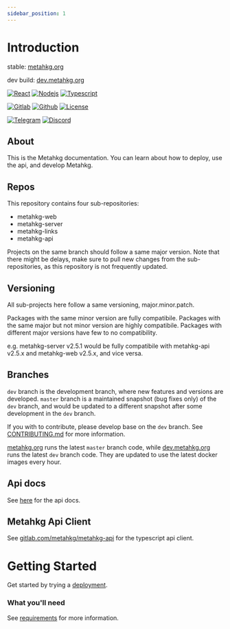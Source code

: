 ```yaml
---
sidebar_position: 1
---
```

# Introduction

stable: [metahkg.org](https://metahkg.org)

dev build: [dev.metahkg.org](https://dev.metahkg.org)

[![React](https://badges.aleen42.com/src/react.svg)](http://reactjs.org/)
[![Nodejs](https://badges.aleen42.com/src/node.svg)](https://nodejs.org)
[![Typescript](https://badges.aleen42.com/src/typescript.svg)](https://www.typescriptlang.org/)

[![Gitlab](https://badges.aleen42.com/src/gitlab.svg)](https://gitlab.com/metahkg/metahkg)
[![Github](https://badges.aleen42.com/src/github.svg)](https://github.com/metahkg/metahkg)
[![License](https://img.shields.io/gitlab/license/metahkg/metahkg)](https://gitlab.com/metahkg/metahkg/-/tree/master/LICENSE.md)

[![Telegram](https://patrolavia.github.io/telegram-badge/chat.svg)](https://t.me/+WbB7PyRovUY1ZDFl)
[![Discord](https://img.shields.io/discord/992390401740775555)](https://discord.gg/yrf2v8KGdc)

## About

This is the Metahkg documentation. You can learn about how to deploy, use the api, and develop Metahkg.

## Repos

This repository contains four sub-repositories:

- metahkg-web
- metahkg-server
- metahkg-links
- metahkg-api

Projects on the same branch should follow a same major version. Note that there might be delays, make sure to pull new changes from the sub-repositories, as this repository is not frequently updated.

## Versioning

All sub-projects here follow a same versioning, major.minor.patch.

Packages with the same minor version are fully compatibile.
Packages with the same major but not minor version are highly compatibile.
Packages with different major versions have few to no compatibility.

e.g. metahkg-server v2.5.1 would be fully compatibile with metahkg-api v2.5.x and metahkg-web v2.5.x, and vice versa.

## Branches

`dev` branch is the development branch, where new features and versions are developed.
`master` branch is a maintained snapshot (bug fixes only) of the `dev` branch, and would be updated to a different snapshot after some development in the `dev` branch.

If you with to contribute, please develop base on the `dev` branch. See [CONTRIBUTING.md](https://gitlab.com/metahkg/metahkg/-/blob/dev/CONTRIBUTING.md) for more information.

[metahkg.org](https://metahkg.org) runs the latest `master` branch code, while [dev.metahkg.org](https://dev.metahkg.org) runs the latest `dev` branch code. They are updated to use the latest docker images every hour.

## Api docs

See [here](/docs/category/api) for the api docs.

## Metahkg Api Client

See [gitlab.com/metahkg/metahkg-api](https://gitlab.com/metahkg/metahkg-api) for the typescript api client.

# Getting Started

Get started by trying a [deployment](./deploy).

### What you'll need

See [requirements](./deploy/setup/requirements) for more information.
